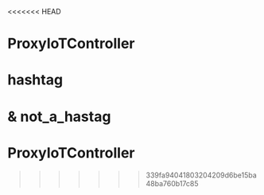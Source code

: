 <<<<<<< HEAD
# ProxyIoTController
# hashtag 
& not_a_hastag
=======
# ProxyIoTController
>>>>>>> 339fa94041803204209d6be15ba48ba760b17c85
